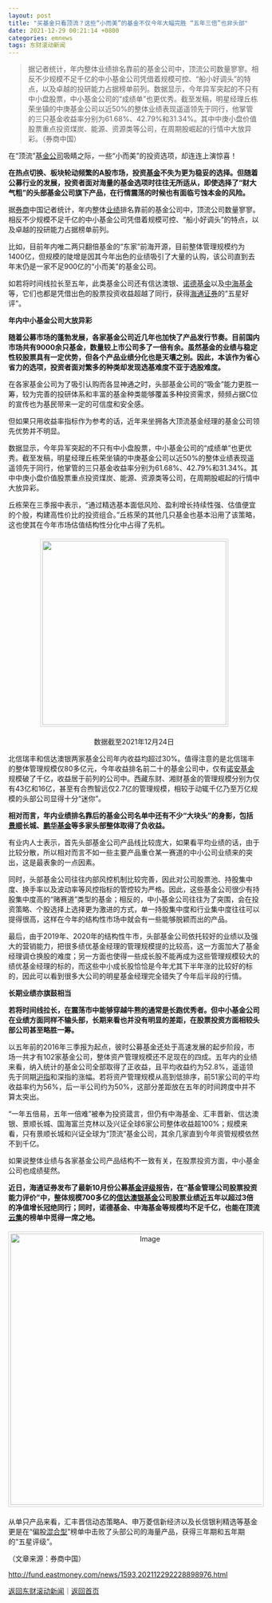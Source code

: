 ```yaml
---
layout: post
title: "买基金只看顶流？这些“小而美”的基金不仅今年大幅完胜 “五年三倍”也非头部"
date: 2021-12-29 00:21:14 +0800
categories: emnews
tags: 东财滚动新闻
---
```

> 据记者统计，年内整体业绩排名靠前的基金公司中，顶流公司数量寥寥。相反不少规模不足千亿的中小基金公司凭借着规模可控、“船小好调头”的特点，以及卓越的投研能力占据榜单前列。数据显示，今年异军突起的不只有中小盘股票，中小基金公司的“成绩单”也更优秀。截至发稿，明星经理丘栋荣坐镇的中庚基金公司以近50%的整体业绩表现遥遥领先于同行，他掌管的三只基金收益率分别为61.68%、42.79%和31.34%。其中中庚小盘价值股票重点投资煤炭、能源、资源类等公司，在周期股崛起的行情中大放异彩。（券商中国）

<p>在“顶流”<span id="Info.3109"><a href="http://fund.eastmoney.com/company/default.html" class="infokey">基金公司</a></span>吸睛之际，一些“小而美”的投资选项，却连连上演惊喜！</p>
 <p><strong>在热点切换、板块轮动频繁的A股市场，投资<span id="Info.3293"><a href="http://data.eastmoney.com/zlsj/" class="infokey">基金</a></span>不失为更为稳妥的选择。但随着公募行业的发展，投资者面对海量的基金选项时往往无所适从，即使选择了“财大气粗”的头部基金公司旗下产品，在行情震荡的时候也有面临亏蚀本金的风险。</strong></p>
 <p>据<span id="Info.3306"><a href="http://data.eastmoney.com/other/qsjy.html" class="infokey">券商</a></span>中国记者统计，年内整体<span id="Info.3321"><a href="http://data.eastmoney.com/bbsj/" class="infokey">业绩</a></span>排名靠前的基金公司中，顶流公司数量寥寥。相反不少规模不足千亿的中小基金公司凭借着规模可控、“船小好调头”的特点，以及卓越的投研能力占据榜单前列。</p>
 <p>比如，目前年内唯二两只翻倍基金的“东家”前海开源，目前整体管理规模约为1400亿，但规模的陡增是因其今年出色的业绩吸引了大量的认购，该公司直到去年末仍是一家不足900亿的“小而美”的基金公司。</p>
 <p>如若将时间线拉长至五年，此类基金公司还有信达澳银、<span id="Info.3190"><a href="http://fund.eastmoney.com/company/80068180.html" class="infokey">诺德基金</a></span>以及<span id="Info.3212"><a href="http://fund.eastmoney.com/company/80046614.html" class="infokey">中海基金</a></span>等，它们也都是凭借出色的股票投资收益超越了同行，获得<span id="stock_1.600837"><a href="http://quote.eastmoney.com/unify/r/1.600837" class="keytip" data-code="1,600837">海通证券</a></span><span id="quote_1.600837"></span>的“五星好评”。</p>
 <p><strong>年内中小基金公司大放异彩 </strong></p>
 <p><strong>随着公募市场的蓬勃发展，各家基金公司近几年也加快了产品发行节奏。目前国内市场共有9000余只基金，数量较上市公司多了一倍有余。虽然基金的业绩与稳定性较股票具有一定优势，但各个产品业绩分化也是天壤之别。因此，本该作为省心省力的选项，投资者面对繁多的种类却发现选基难度不亚于选股难度。</strong></p>
 <p>在各家基金公司为了吸引认购而各显神通之时，头部基金公司的“吸金”能力更胜一筹，较为完善的投研体系和丰富的基金种类能够覆盖多种投资需求，频频占据C位的宣传也为基民带来一定的可信度和安全感。</p>
 <p>但如果只用收益率指标作为参考的话，近年来坐拥各大顶流基金经理的基金公司领先优势并不明显。</p>
 <p>数据显示，今年异军突起的不只有中小盘股票，中小基金公司的“成绩单”也更优秀。截至发稿，明星经理丘栋荣坐镇的中庚基金公司以近50%的整体业绩表现遥遥领先于同行，他掌管的三只基金收益率分别为61.68%、42.79%和31.34%。其中中庚小盘价值股票重点投资煤炭、能源、资源类等公司，在周期股崛起的行情中大放异彩。</p>
 <p>丘栋荣在三季报中表示，“通过精选基本面低风险、盈利增长持续性强、估值便宜的个股，构建高性价比的投资组合。”丘栋荣的其他几只基金也基本沿用了该策略，这也使其在今年市场估值结构性分化中占得了先机。</p>
 <center><img src="https://dfscdn.dfcfw.com/download/D25049468223580889984.jpg" width="369" emheight="679" orginial_src="https://dfscdn.dfcfw.com/download/D25049468223580889984_o.jpg" style="border:#d1d1d1 1px solid;padding:3px;margin:5px 0;" /></center><p align="center">数据截至2021年12月24日</p><p>北信瑞丰和信达澳银两家基金公司年内收益均超过30%。值得注意的是北信瑞丰的整体管理规模仅80多亿元，今年收益排名前二十的基金公司中，仅有<span id="Info.3189"><a href="http://fund.eastmoney.com/company/80049689.html" class="infokey">诺安基金</a></span>规模破了千亿，收益居于前列的公司中。西藏东财、湘财基金的管理规模分别为仅有43亿和16亿，甚至有合煦智远仅2.7亿的管理规模，相较于动辄千亿乃至万亿规模的头部公司显得十分“迷你”。</p>
 <p><strong>相对而言，年内业绩排名靠后的基金公司名单中还有不少“大块头”的身影，包括<span id="stock_106.IVZ"><a href="http://quote.eastmoney.com/unify/r/106.IVZ" class="keytip" data-code="106,IVZ">景顺</a></span><span id="quote_106.IVZ"></span>长城、<span id="Info.3191"><a href="http://fund.eastmoney.com/company/80000230.html" class="infokey">鹏华基金</a></span>等多家头部整体取得了负收益。</strong></p>
 <p>有业内人士表示，首先头部基金公司产品线比较庞大，如果看平均业绩的话，由于比较分散，所以相对而言不如一些主要产品重仓某一赛道的中小公司业绩来的突出，这是最表象的一点因素。</p>
 <p>同时，头部基金公司往往内部风控机制比较完善，因此对公司股票池、持股集中度、换手率以及波动率等风控指标的管控较为严格。因此，这些基金公司很少有持股集中度高的“赌赛道”类型的基金；相反的，中小基金公司往往为了突围，会在投资策略、个股选择上选择更为激进的方式，单一持股集中度和行业集中度往往可以提得很高，这样在今年的结构性市场中就会有一些能够脱颖而出的产品。</p>
 <p>最后，由于2019年、2020年的结构性牛市，头部基金公司依托较好的业绩以及强大的营销能力，把很多绩优基金经理的管理规模提的比较高，这一方面加大了基金经理调仓换股的难度；另一方面也使得一些成长股不能再成为这些管理规模较大的绩优基金经理的标的，而这些中小成长股恰恰是今年尤其下半年涨的比较好的标的，因此可以看到很多大公司的明星基金经理完全错失了今年后半段的行情。</p>
 <p><strong>长期业绩亦旗鼓相当 </strong></p>
 <p><strong>若将时间线拉长，在震荡市中能够穿越牛熊的通常是长跑优秀者。但中小基金公司在业绩方面同样不输头部，长期来看也并没有明显的差距，在股票投资方面相较头部公司甚至略胜一筹。</strong></p>
 <p>以五年前的2016年三季报为起点，彼时公募基金还处于高速发展的起步阶段，市场一共才有102家基金公司，整体资产管理规模还不足现在的四成。五年内的业绩来看，纳入统计的基金公司全部取得了正收益，且平均收益约为52.8%，遥遥领先于同期<span id="Info.3257"><a href="http://quote.eastmoney.com/unify/r/1.000001" class="infokey">沪指</a></span>和深指的涨幅。若将资产管理规模从高到低排序，前51家公司的平均收益率约为56%，后一半公司约为50%，这部分差距放在五年的时间跨度中并不算太突出。</p>
 <p>“一年五倍易，五年一倍难”被奉为投资箴言，但仍有中海基金、汇丰晋新、信达澳银、<span web="1" href="http://quote.eastmoney.com/unify/r/106.IVZ" class="em_stock_key_common" data-code="106,IVZ">景顺</span>长城、国海富兰克林以及兴证全球6家公司整体收益超100%；规模来看，只有<span web="1" href="http://quote.eastmoney.com/unify/r/106.IVZ" class="em_stock_key_common" data-code="106,IVZ">景顺</span>长城和兴证全球为“顶流”基金公司，其余几家直到今年资管规模依然不到千亿。</p>
 <p>如果说整体业绩与各家基金公司产品结构不一致有关，在股票投资方面，中小基金公司也成绩斐然。</p>
 <p><strong>近日，<span web="1" href="http://quote.eastmoney.com/unify/r/1.600837" class="em_stock_key_common" data-code="1,600837">海通证券</span>发布了最新10月份公募<span id="Info.3106"><a href="http://fund.eastmoney.com/data/fundrating.html" class="infokey">基金评级</a></span>报告，在“基金管理公司股票投资能力评价”中，整体规模700多亿的<span id="Info.3204"><a href="http://fund.eastmoney.com/company/80074234.html" class="infokey">信达澳银基金</a></span>公司股票业绩近五年以超过3倍的净值增长冠绝同行；同时，诺德基金、中海基金等规模均不足千亿，也能在顶流<span id="stock_105.YJ"><a href="http://quote.eastmoney.com/unify/r/105.YJ" class="keytip" data-code="105,YJ">云集</a></span><span id="quote_105.YJ"></span>的榜单中觅得一席之地。</strong></p>
 <center><img src="https://dfscdn.dfcfw.com/download/D24892345231946411440.jpg" alt="Image" width="544" style="border:#d1d1d1 1px solid;padding:3px;margin:5px 0;" /></center><p>从单只产品来看，汇丰晋信动态策略A、申万菱信新经济以及长信银利精选等基金更是在“偏股<span id="Info.3133"><a href="http://fund.eastmoney.com/HH_jzzzl.html" class="infokey">混合型</a></span>”榜单中击败了头部公司的海量产品，获得三年期和五年期的“五星评级”。</p><p class="em_media">（文章来源：券商中国）</p>

<http://fund.eastmoney.com/news/1593,202112292228898976.html>

[返回东财滚动新闻](//finews.withounder.com/emnews/)｜[返回首页](//finews.withounder.com/)